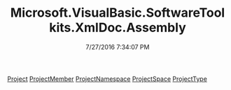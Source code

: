 ﻿---
title: Microsoft.VisualBasic.SoftwareToolkits.XmlDoc.Assembly
date: 7/27/2016 7:34:07 PM
---

[Project](T-Microsoft.VisualBasic.SoftwareToolkits.XmlDoc.Assembly.Project.html)
[ProjectMember](T-Microsoft.VisualBasic.SoftwareToolkits.XmlDoc.Assembly.ProjectMember.html)
[ProjectNamespace](T-Microsoft.VisualBasic.SoftwareToolkits.XmlDoc.Assembly.ProjectNamespace.html)
[ProjectSpace](T-Microsoft.VisualBasic.SoftwareToolkits.XmlDoc.Assembly.ProjectSpace.html)
[ProjectType](T-Microsoft.VisualBasic.SoftwareToolkits.XmlDoc.Assembly.ProjectType.html)
